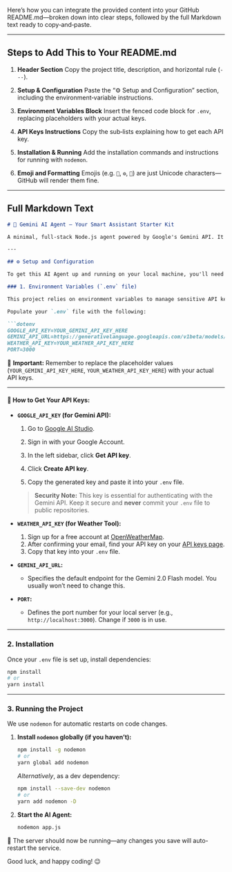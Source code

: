 Here’s how you can integrate the provided content into your GitHub README.md—broken down into clear steps, followed by the full Markdown text ready to copy‑and‑paste.

---

## Steps to Add This to Your README.md

1. **Header Section**
   Copy the project title, description, and horizontal rule (`---`).

2. **Setup & Configuration**
   Paste the “⚙️ Setup and Configuration” section, including the environment‑variable instructions.

3. **Environment Variables Block**
   Insert the fenced code block for `.env`, replacing placeholders with your actual keys.

4. **API Keys Instructions**
   Copy the sub‑lists explaining how to get each API key.

5. **Installation & Running**
   Add the installation commands and instructions for running with `nodemon`.

6. **Emoji and Formatting**
   Emojis (e.g. `🤖`, `⚙️`, `🚨`) are just Unicode characters—GitHub will render them fine.

---

## Full Markdown Text

````markdown
# 🤖 Gemini AI Agent — Your Smart Assistant Starter Kit

A minimal, full-stack Node.js agent powered by Google's Gemini API. It includes chat history, dynamic routing, robust error handling, and practical tool integration patterns. This project is built for developers who want to go beyond "Hello, world" and dive into real AI workflows.

---

## ⚙️ Setup and Configuration

To get this AI Agent up and running on your local machine, you'll need to set up a few environment variables for API keys and configuration.

### 1. Environment Variables (`.env` file)

This project relies on environment variables to manage sensitive API keys and other settings. You'll need to create a new file named `.env` in the **root** of your project (the same directory where `package.json` and `app.js` are located).

Populate your `.env` file with the following:

```dotenv
GOOGLE_API_KEY=YOUR_GEMINI_API_KEY_HERE
GEMINI_API_URL=https://generativelanguage.googleapis.com/v1beta/models/gemini-2.0-flash:generateContent
WEATHER_API_KEY=YOUR_WEATHER_API_KEY_HERE
PORT=3000
````

🚨 **Important:** Remember to replace the placeholder values (`YOUR_GEMINI_API_KEY_HERE`, `YOUR_WEATHER_API_KEY_HERE`) with your actual API keys.

---

#### 🔑 How to Get Your API Keys:

* **`GOOGLE_API_KEY` (for Gemini API):**

  1. Go to [Google AI Studio](https://ai.google.dev/studio).

  2. Sign in with your Google Account.

  3. In the left sidebar, click **Get API key**.

  4. Click **Create API key**.

  5. Copy the generated key and paste it into your `.env` file.

  > **Security Note:** This key is essential for authenticating with the Gemini API. Keep it secure and **never** commit your `.env` file to public repositories.

* **`WEATHER_API_KEY` (for Weather Tool):**

  1. Sign up for a free account at [OpenWeatherMap](https://openweathermap.org/).
  2. After confirming your email, find your API key on your [API keys page](https://home.openweathermap.org/api_keys).
  3. Copy that key into your `.env` file.

* **`GEMINI_API_URL`:**

  * Specifies the default endpoint for the Gemini 2.0 Flash model. You usually won’t need to change this.

* **`PORT`:**

  * Defines the port number for your local server (e.g., `http://localhost:3000`). Change if `3000` is in use.

---

### 2. Installation

Once your `.env` file is set up, install dependencies:

```bash
npm install
# or
yarn install
```

---

### 3. Running the Project

We use `nodemon` for automatic restarts on code changes.

1. **Install `nodemon` globally (if you haven’t):**

   ```bash
   npm install -g nodemon
   # or
   yarn global add nodemon
   ```

   *Alternatively*, as a dev dependency:

   ```bash
   npm install --save-dev nodemon
   # or
   yarn add nodemon -D
   ```

2. **Start the AI Agent:**

   ```bash
   nodemon app.js
   ```

🚀 The server should now be running—any changes you save will auto-restart the service.

Good luck, and happy coding! 😉

```
```
